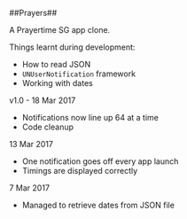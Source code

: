 ##Prayers##

A Prayertime SG app clone. 

Things learnt during development:
- How to read JSON
- ```UNUserNotification``` framework
- Working with dates

v1.0 - 18 Mar 2017
- Notifications now line up 64 at a time
- Code cleanup

13 Mar 2017
- One notification goes off every app launch
- Timings are displayed correctly

7 Mar 2017
- Managed to retrieve dates from JSON file
